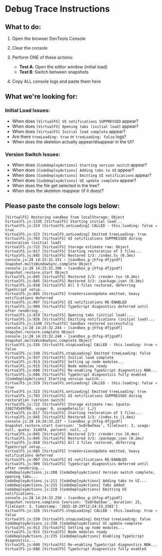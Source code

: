 # Debug Trace Instructions

## What to do:

1. Open the browser DevTools Console
2. Clear the console
3. Perform ONE of these actions:
   - **Test A**: Open the editor window (initial load)
   - **Test B**: Switch between snapshots

4. Copy ALL console logs and paste them here

## What we're looking for:

### Initial Load Issues:
- When does `[VirtualFS] UI notifications SUPPRESSED` appear?
- When does `[VirtualFS] Opening tabs (initial load)` appear?
- When does `[VirtualFS] Initial load complete` appear?
- Are there `treeLoading: true` or `treeLoading: false` logs?
- When does the skeleton actually appear/disappear in the UI?

### Version Switch Issues:
- When does `[CodeDeployActions] Starting version switch` appear?
- When does `[CodeDeployActions] Adding tabs to UI` appear?
- When does `[CodeDeployActions] Emitting UI notifications` appear?
- When does `[CodeDeployActions] UI update complete` appear?
- When does the file get selected in the tree?
- When does the skeleton reappear (if it does)?

## Please paste the console logs below:

```
[VirtualFS] Restoring sandbox from localStorage: Object
VirtualFS.js:1335 [VirtualFS] Starting initial load...
VirtualFS.js:319 [VirtualFS.setLoading] CALLED - this.loading: false → true
VirtualFS.js:323 [VirtualFS.setLoading] Emitted treeLoading: true
VirtualFS.js:703 [VirtualFS] UI notifications SUPPRESSED during restoration (initial load)
VirtualFS.js:722 [VirtualFS] Storage estimate raw: Object
VirtualFS.js:817 [VirtualFS] Starting restoration of 3 files...
VirtualFS.js:845 [VirtualFS] Restored 1/3: /index.ts (0.3ms)
console.js:28 14:23:32.151 › [sandbox_g-jhfsg-dfjgsdf] Snapshot.multiWindowSync.complete Object
console.js:28 14:23:32.206 › [sandbox_g-jhfsg-dfjgsdf] Snapshot.restore.start Object
VirtualFS.js:845 [VirtualFS] Restored 2/3: /render.tsx (0.2ms)
VirtualFS.js:845 [VirtualFS] Restored 3/3: /package.json (0.3ms)
VirtualFS.js:858 [VirtualFS] All 3 files restored, deferring TypeScript setup...
VirtualFS.js:885 [VirtualFS] treeVersionsUpdate emitted, heavy notifications deferred
VirtualFS.js:907 [VirtualFS] UI notifications RE-ENABLED
VirtualFS.js:909 [VirtualFS] TypeScript diagnostics deferred until after rendering...
VirtualFS.js:919 [VirtualFS] Opening tabs (initial load)...
VirtualFS.js:926 [VirtualFS] Emitting notifications (initial load)...
VirtualFS.js:1340 [VirtualFS] Sandbox restored successfully
console.js:28 14:23:32.244 › [sandbox_g-jhfsg-dfjgsdf] Snapshot.restore.complete Object
console.js:28 14:23:32.248 › [sandbox_g-jhfsg-dfjgsdf] Snapshot.multiWindowSync.complete Object
VirtualFS.js:326 [VirtualFS.stopLoading] CALLED - this.loading: true → false
VirtualFS.js:330 [VirtualFS.stopLoading] Emitted treeLoading: false
VirtualFS.js:937 [VirtualFS] Initial load complete
VirtualFS.js:913 [VirtualFS] Setting up node modules...
VirtualFS.js:915 [VirtualFS] Node modules ready
VirtualFS.js:680 [VirtualFS] Re-enabling TypeScript diagnostics NOW...
VirtualFS.js:686 [VirtualFS] TypeScript diagnostics fully enabled
[CodeDeployActions] Starting version switch...
VirtualFS.js:319 [VirtualFS.setLoading] CALLED - this.loading: false → true
VirtualFS.js:323 [VirtualFS.setLoading] Emitted treeLoading: true
VirtualFS.js:703 [VirtualFS] UI notifications SUPPRESSED during restoration (version switch)
VirtualFS.js:722 [VirtualFS] Storage estimate raw: {quota: 330274549760, usage: 0, usageDetails: {…}}
VirtualFS.js:817 [VirtualFS] Starting restoration of 3 files...
VirtualFS.js:845 [VirtualFS] Restored 1/3: /index.ts (1.6ms)
console.js:28 14:24:33.227 › [sandbox_g-jhfsg-dfjgsdf] Snapshot.restore.start {version: '5x8r0wtbax', fileCount: 3, usage: null, quota: 314974, percent: null, …}
VirtualFS.js:845 [VirtualFS] Restored 2/3: /render.tsx (0.4ms)
VirtualFS.js:845 [VirtualFS] Restored 3/3: /package.json (0.2ms)
VirtualFS.js:858 [VirtualFS] All 3 files restored, deferring TypeScript setup...
VirtualFS.js:885 [VirtualFS] treeVersionsUpdate emitted, heavy notifications deferred
VirtualFS.js:907 [VirtualFS] UI notifications RE-ENABLED
VirtualFS.js:909 [VirtualFS] TypeScript diagnostics deferred until after rendering...
CodeDeployActions.js:208 [CodeDeployActions] Version switch complete, opening tabs...
CodeDeployActions.js:211 [CodeDeployActions] Adding tabs to UI...
CodeDeployActions.js:215 [CodeDeployActions] Tabs added
CodeDeployActions.js:218 [CodeDeployActions] Emitting UI notifications...
console.js:28 14:24:33.250 › [sandbox_g-jhfsg-dfjgsdf] Snapshot.restore.complete {version: '5x8r0wtbax', duration: 25, fileCount: 3, timestamp: '2025-10-29T12:24:33.250Z'}
VirtualFS.js:326 [VirtualFS.stopLoading] CALLED - this.loading: true → false
VirtualFS.js:330 [VirtualFS.stopLoading] Emitted treeLoading: false
CodeDeployActions.js:230 [CodeDeployActions] UI update complete
VirtualFS.js:913 [VirtualFS] Setting up node modules...
VirtualFS.js:915 [VirtualFS] Node modules ready
CodeDeployActions.js:235 [CodeDeployActions] Enabling TypeScript diagnostics...
VirtualFS.js:680 [VirtualFS] Re-enabling TypeScript diagnostics NOW...
VirtualFS.js:686 [VirtualFS] TypeScript diagnostics fully enabled
```



